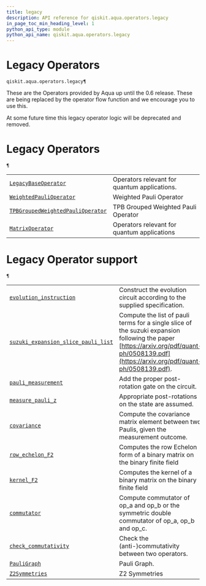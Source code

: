 ```yaml
---
title: legacy
description: API reference for qiskit.aqua.operators.legacy
in_page_toc_min_heading_level: 1
python_api_type: module
python_api_name: qiskit.aqua.operators.legacy
---
```


<span id="module-qiskit.aqua.operators.legacy" />

<span id="qiskit-aqua-operators-legacy" />

# Legacy Operators

<span id="module-qiskit.aqua.operators.legacy" />

`qiskit.aqua.operators.legacy¶`

These are the Operators provided by Aqua up until the 0.6 release. These are being replaced by the operator flow function and we encourage you to use this.

<Admonition title="Note" type="note">
  At some future time this legacy operator logic will be deprecated and removed.
</Admonition>

# Legacy Operators

<span id="module-qiskit.aqua.operators.legacy" />

`¶`

|                                                                                                                                                                  |                                              |
| ---------------------------------------------------------------------------------------------------------------------------------------------------------------- | -------------------------------------------- |
| [`LegacyBaseOperator`](qiskit.aqua.operators.legacy.LegacyBaseOperator "qiskit.aqua.operators.legacy.LegacyBaseOperator")                                        | Operators relevant for quantum applications. |
| [`WeightedPauliOperator`](qiskit.aqua.operators.legacy.WeightedPauliOperator "qiskit.aqua.operators.legacy.WeightedPauliOperator")                               | Weighted Pauli Operator                      |
| [`TPBGroupedWeightedPauliOperator`](qiskit.aqua.operators.legacy.TPBGroupedWeightedPauliOperator "qiskit.aqua.operators.legacy.TPBGroupedWeightedPauliOperator") | TPB Grouped Weighted Pauli Operator          |
| [`MatrixOperator`](qiskit.aqua.operators.legacy.MatrixOperator "qiskit.aqua.operators.legacy.MatrixOperator")                                                    | Operators relevant for quantum applications  |

# Legacy Operator support

<span id="module-qiskit.aqua.operators.legacy" />

`¶`

|                                                                                                                                                                        |                                                                                                                                                                                          |
| ---------------------------------------------------------------------------------------------------------------------------------------------------------------------- | ---------------------------------------------------------------------------------------------------------------------------------------------------------------------------------------- |
| [`evolution_instruction`](qiskit.aqua.operators.legacy.evolution_instruction "qiskit.aqua.operators.legacy.evolution_instruction")                                     | Construct the evolution circuit according to the supplied specification.                                                                                                                 |
| [`suzuki_expansion_slice_pauli_list`](qiskit.aqua.operators.legacy.suzuki_expansion_slice_pauli_list "qiskit.aqua.operators.legacy.suzuki_expansion_slice_pauli_list") | Compute the list of pauli terms for a single slice of the suzuki expansion following the paper [https://arxiv.org/pdf/quant-ph/0508139.pdf](https://arxiv.org/pdf/quant-ph/0508139.pdf). |
| [`pauli_measurement`](qiskit.aqua.operators.legacy.pauli_measurement "qiskit.aqua.operators.legacy.pauli_measurement")                                                 | Add the proper post-rotation gate on the circuit.                                                                                                                                        |
| [`measure_pauli_z`](qiskit.aqua.operators.legacy.measure_pauli_z "qiskit.aqua.operators.legacy.measure_pauli_z")                                                       | Appropriate post-rotations on the state are assumed.                                                                                                                                     |
| [`covariance`](qiskit.aqua.operators.legacy.covariance "qiskit.aqua.operators.legacy.covariance")                                                                      | Compute the covariance matrix element between two Paulis, given the measurement outcome.                                                                                                 |
| [`row_echelon_F2`](qiskit.aqua.operators.legacy.row_echelon_F2 "qiskit.aqua.operators.legacy.row_echelon_F2")                                                          | Computes the row Echelon form of a binary matrix on the binary finite field                                                                                                              |
| [`kernel_F2`](qiskit.aqua.operators.legacy.kernel_F2 "qiskit.aqua.operators.legacy.kernel_F2")                                                                         | Computes the kernel of a binary matrix on the binary finite field                                                                                                                        |
| [`commutator`](qiskit.aqua.operators.legacy.commutator "qiskit.aqua.operators.legacy.commutator")                                                                      | Compute commutator of op\_a and op\_b or the symmetric double commutator of op\_a, op\_b and op\_c.                                                                                      |
| [`check_commutativity`](qiskit.aqua.operators.legacy.check_commutativity "qiskit.aqua.operators.legacy.check_commutativity")                                           | Check the (anti-)commutativity between two operators.                                                                                                                                    |
| [`PauliGraph`](qiskit.aqua.operators.legacy.PauliGraph "qiskit.aqua.operators.legacy.PauliGraph")                                                                      | Pauli Graph.                                                                                                                                                                             |
| [`Z2Symmetries`](qiskit.aqua.operators.legacy.Z2Symmetries "qiskit.aqua.operators.legacy.Z2Symmetries")                                                                | Z2 Symmetries                                                                                                                                                                            |

